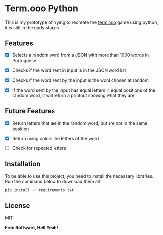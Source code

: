 # Term.ooo Python

This is my prototype of trying to recreate the [term.ooo][link]  game using python, it is still in the early stages

## Features

- [x] Selects a random word from a JSON with more than 1000 words in Portuguese
- [x] Checks if the word sent in input is in the JSON word list
- [x] Checks if the word sent by the input is the word chosen at random
- [x] If the word sent by the input has equal letters in equal positions of the random word, it will return a printout showing what they are


## Future Features

- [x] Return letters that are in the random word, but are not in the same position 
- [x] Return using colors the letters of the word 
- [ ] Check for repeated letters



## Installation
To be able to use this project, you need to install the necessary libraries. Run the command below to download them all
```sh
pip install -r requirements.txt
```

## License

MIT

**Free Software, Hell Yeah!**

   [link]: <https://term.ooo/>
